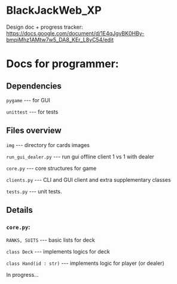 # BlackJackWeb_XP
Design doc + progress tracker: https://docs.google.com/document/d/1E4qJgvBK0HBy-bmpiMhz1AMtw7w5_DA8_KEr_L8yC54/edit

# Docs for programmer:
## Dependencies
`pygame` --- for GUI

`unittest` --- for tests

## Files overview
`img` --- directory for cards images

`run_gui_dealer.py` --- run gui offline client 1 vs 1 with dealer

`core.py` --- core structures for game

`clients.py` --- CLI and GUI client and extra supplementary classes

`tests.py` --- unit tests.

## Details
### `core.py`:

`RANKS, SUITS` --- basic lists for deck

`class Deck` --- implements logics for deck

`class Hand(id : str)` --- implements logic for player (or dealer)

In progress...


